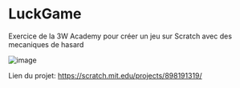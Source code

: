 # LuckGame
Exercice de la 3W Academy pour créer un jeu sur Scratch avec des mecaniques de hasard

![image](https://github.com/voixdigitale/LuckGame/assets/73294082/c1985fc4-7a06-4b90-94bb-0a967a52f7d7)

Lien du projet: https://scratch.mit.edu/projects/898191319/
